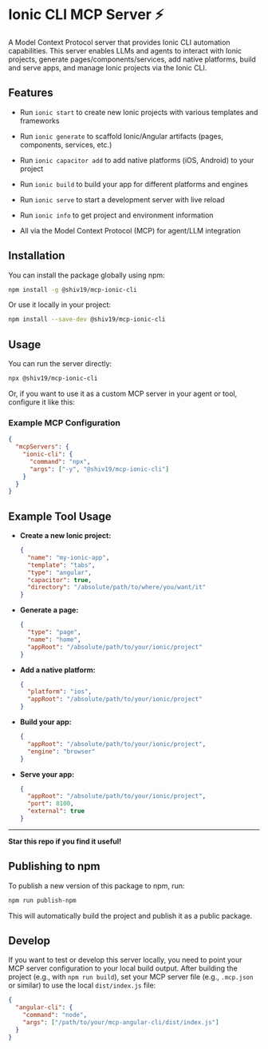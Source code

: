 # Ionic CLI MCP Server ⚡

A Model Context Protocol server that provides Ionic CLI automation capabilities. This server enables LLMs and agents to interact with Ionic projects, generate pages/components/services, add native platforms, build and serve apps, and manage Ionic projects via the Ionic CLI.

## Features

- Run `ionic start` to create new Ionic projects with various templates and frameworks
- Run `ionic generate` to scaffold Ionic/Angular artifacts (pages, components, services, etc.)
- Run `ionic capacitor add` to add native platforms (iOS, Android) to your project
- Run `ionic build` to build your app for different platforms and engines
- Run `ionic serve` to start a development server with live reload
- Run `ionic info` to get project and environment information

- All via the Model Context Protocol (MCP) for agent/LLM integration

## Installation

You can install the package globally using npm:

```bash
npm install -g @shiv19/mcp-ionic-cli
```

Or use it locally in your project:

```bash
npm install --save-dev @shiv19/mcp-ionic-cli
```

## Usage

You can run the server directly:

```bash
npx @shiv19/mcp-ionic-cli
```

Or, if you want to use it as a custom MCP server in your agent or tool, configure it like this:

### Example MCP Configuration

```json
{
  "mcpServers": {
    "ionic-cli": {
      "command": "npx",
      "args": ["-y", "@shiv19/mcp-ionic-cli"]
    }
  }
}
```

## Example Tool Usage

- **Create a new Ionic project:**
  ```json
  {
    "name": "my-ionic-app",
    "template": "tabs",
    "type": "angular",
    "capacitor": true,
    "directory": "/absolute/path/to/where/you/want/it"
  }
  ```
- **Generate a page:**
  ```json
  {
    "type": "page",
    "name": "home",
    "appRoot": "/absolute/path/to/your/ionic/project"
  }
  ```
- **Add a native platform:**
  ```json
  {
    "platform": "ios",
    "appRoot": "/absolute/path/to/your/ionic/project"
  }
  ```
- **Build your app:**
  ```json
  {
    "appRoot": "/absolute/path/to/your/ionic/project",
    "engine": "browser"
  }
  ```
- **Serve your app:**
  ```json
  {
    "appRoot": "/absolute/path/to/your/ionic/project",
    "port": 8100,
    "external": true
  }
  ```

---

**Star this repo if you find it useful!**

## Publishing to npm

To publish a new version of this package to npm, run:

```bash
npm run publish-npm
```

This will automatically build the project and publish it as a public package.

## Develop

If you want to test or develop this server locally, you need to point your MCP server configuration to your local build output. After building the project (e.g., with `npm run build`), set your MCP server file (e.g., `.mcp.json` or similar) to use the local `dist/index.js` file:

```json
{
  "angular-cli": {
    "command": "node",
    "args": ["/path/to/your/mcp-angular-cli/dist/index.js"]
  }
}
```
